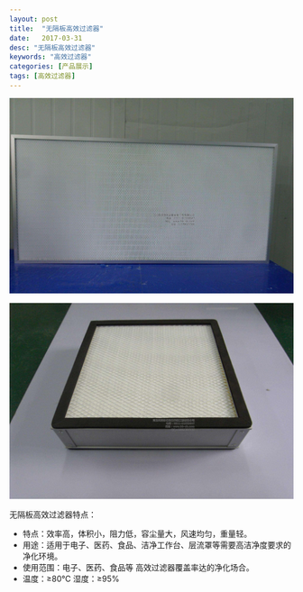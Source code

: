 ```yaml
---
layout: post
title:  "无隔板高效过滤器"
date:   2017-03-31
desc: "无隔板高效过滤器"
keywords: "高效过滤器"
categories: [产品展示]
tags: [高效过滤器]
---
```


![](/static/img/2017/03/3103.jpg)

![](/static/img/2017/03/3104.jpg)

无隔板高效过滤器特点：

- 特点：效率高，体积小，阻力低，容尘量大，风速均匀，重量轻。
- 用途：适用于电子、医药、食品、洁净工作台、层流罩等需要高洁净度要求的净化环境。
- 使用范围：电子、医药、食品等 高效过滤器覆盖率达的净化场合。
- 温度：≥80℃    湿度：≥95%
